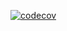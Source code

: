 [![codecov](https://codecov.io/gh/cswbuild/cs107test/branch/main/graph/badge.svg?token=YN59OTRQWR)](https://codecov.io/gh/cswbuild/cs107test)


